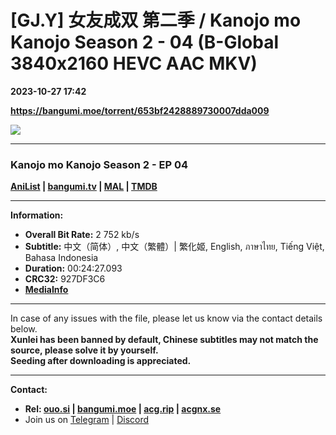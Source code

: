 # [GJ.Y] 女友成双 第二季 / Kanojo mo Kanojo Season 2 - 04 (B-Global 3840x2160 HEVC AAC MKV)

**2023-10-27 17:42**

**https://bangumi.moe/torrent/653bf2428889730007dda009**

![](https://rr1---bg.raws.dev/bfs/intl/management/b447e8c35efced38b58811fc94a1351e8ecadf35.png@960w_540h_100Q_1c.jpg)

* * *

### **__Kanojo mo Kanojo Season 2__** - EP 04

**[AniList](https://anilist.co/anime/154692) | [bangumi.tv](https://bgm.tv/subject/398949) | [MAL](https://myanimelist.net/anime/53040) | [TMDB](https://www.themoviedb.org/tv/113137)**

* * *

**Information:**

*   **Overall Bit Rate:** 2 752 kb/s
*   **Subtitle:** 中文（简体）, 中文（繁體）| 繁化姬, English, ภาษาไทย, Tiếng Việt, Bahasa Indonesia
*   **Duration:** 00:24:27.093
*   **CRC32:** 927DF3C6
*   **[MediaInfo](https://rr1---nfo.raws.dev/%5BGJ.Y%5D%20%E5%A5%B3%E5%8F%8B%E6%88%90%E5%8F%8C%20%E7%AC%AC%E4%BA%8C%E5%AD%A3%20-%2004%20%28B-Global%203840x2160%20HEVC%20AAC%20MKV%29%20%5B927DF3C6%5D.mkv.nfo)**

* * *

In case of any issues with the file, please let us know via the contact details below.  
**Xunlei has been banned by default, Chinese subtitles may not match the source, please solve it by yourself.**  
**Seeding after downloading is appreciated.**

* * *

**Contact:**

*   **Rel: [ouo.si](https://ouo.si/user/BraveSail) | [bangumi.moe](https://bangumi.moe/search/63e4b7585fa12c0007949b88) | [acg.rip](https://acg.rip/user/5570) | [acgnx.se](https://share.acgnx.se/user-529-1.html)**
*   Join us on [Telegram](https://kirara-fantasia.moe/telegram) | [Discord](https://kirara-fantasia.moe/discord)